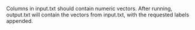 Columns in input.txt should contain numeric vectors.
After running, output.txt will contain the vectors from input.txt, with the requested labels appended.

